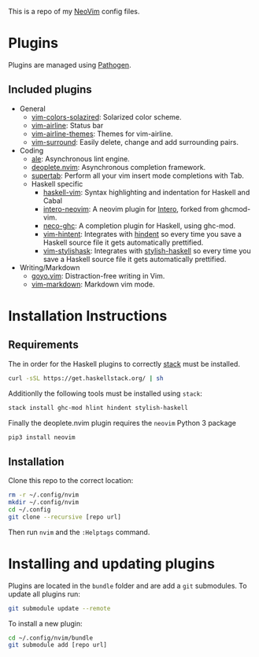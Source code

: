 This is a repo of my [NeoVim](https://neovim.io) config files.

# Plugins
Plugins are managed using [Pathogen](https://github.com/tpope/vim-pathogen).

## Included plugins
* General
  * [vim-colors-solazired](https://github.com/altercation/vim-colors-solarized): Solarized color scheme.
  * [vim-airline](https://github.com/vim-airline/vim-airline): Status bar
  * [vim-airline-themes](https://github.com/vim-airline/vim-airline-themes): Themes for vim-airline.
  * [vim-surround](https://github.com/tpope/vim-surround): Easily delete, change and add surrounding pairs.
* Coding
  * [ale](https://github.com/w0rp/ale): Asynchronous lint engine.
  * [deoplete.nvim](https://github.com/Shougo/deoplete.nvim): Asynchronous completion framework. 
  * [supertab](https://github.com/ervandew/supertab): Perform all your vim insert mode completions with Tab.
  * Haskell specific
    * [haskell-vim](https://github.com/neovimhaskell/haskell-vim): Syntax highlighting and indentation for Haskell and Cabal
    * [intero-neovim](https://github.com/parsonsmatt/intero-neovim): A neovim plugin for [Intero](https://commercialhaskell.github.io/intero/), forked from ghcmod-vim.
    * [neco-ghc](https://github.com/eagletmt/neco-ghc): A completion plugin for Haskell, using ghc-mod.
    * [vim-hintent](https://github.com/alx741/vim-hindent): Integrates with [hindent](https://github.com/chrisdone/hindent) so every time you save a Haskell source file it gets automatically prettified.
    * [vim-stylishask](https://github.com/alx741/vim-stylishask): Integrates with [stylish-haskell](https://github.com/jaspervdj/stylish-haskell) so every time you save a Haskell source file it gets automatically prettified.
* Writing/Markdown
	* [goyo.vim](https://github.com/junegunn/goyo.vim): Distraction-free writing in Vim.
	* [vim-markdown](https://github.com/gabrielelana/vim-markdown): Markdown vim mode.

# Installation Instructions

## Requirements
The in order for the Haskell plugins to correctly [stack](https://docs.haskellstack.org/en/stable/README/) must be installed.
```bash
curl -sSL https://get.haskellstack.org/ | sh
```

Additionlly the following tools must be installed using `stack`:
```bash
stack install ghc-mod hlint hindent stylish-haskell
```

Finally the deoplete.nvim plugin requires the `neovim` Python 3 package
```bash
pip3 install neovim
```
## Installation
Clone this repo to the correct location:
```bash
rm -r ~/.config/nvim
mkdir ~/.config/nvim
cd ~/.config
git clone --recursive [repo url]
```

Then run `nvim` and the `:Helptags` command.

# Installing and updating plugins
Plugins are located in the `bundle` folder and are add a `git` submodules. To update all plugins run:
```bash
git submodule update --remote
```

To install a new plugin:
```bash
cd ~/.config/nvim/bundle
git submodule add [repo url]
```

